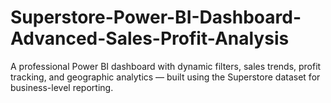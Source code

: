 # Superstore-Power-BI-Dashboard-Advanced-Sales-Profit-Analysis
A professional Power BI dashboard with dynamic filters, sales trends, profit tracking, and geographic analytics — built using the Superstore dataset for business-level reporting.
